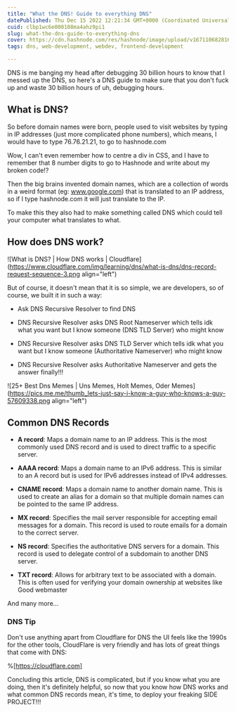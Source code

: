 ```yaml
---
title: "What the DNS! Guide to everything DNS"
datePublished: Thu Dec 15 2022 12:21:34 GMT+0000 (Coordinated Universal Time)
cuid: clbp1wc6e000108ma4ahz9pi1
slug: what-the-dns-guide-to-everything-dns
cover: https://cdn.hashnode.com/res/hashnode/image/upload/v1671106828168/z7Dx_hATw.png
tags: dns, web-development, webdev, frontend-development

---
```


DNS is me banging my head after debugging 30 billion hours to know that I messed up the DNS, so here's a DNS guide to make sure that you don't fuck up and waste 30 billion hours of uh, debugging hours.

## What is DNS?

So before domain names were born, people used to visit websites by typing in IP addresses (just more complicated phone numbers), which means, I would have to type 76.76.21.21, to go to hashnode.com

Wow, I can't even remember how to centre a div in CSS, and I have to remember that 8 number digits to go to Hashnode and write about my broken code!?

Then the big brains invented domain names, which are a collection of words in a weird format (eg: www.google.com) that is translated to an IP address, so if I type hashnode.com it will just translate to the IP.

To make this they also had to make something called DNS which could tell your computer what translates to what.

## How does DNS work?

![What is DNS? | How DNS works | Cloudflare](https://www.cloudflare.com/img/learning/dns/what-is-dns/dns-record-request-sequence-3.png align="left")

But of course, it doesn't mean that it is so simple, we are developers, so of course, we built it in such a way:

*   Ask DNS Recursive Resolver to find DNS
    
*   DNS Recursive Resolver asks DNS Root Nameserver which tells idk what you want but I know someone (DNS TLD Server) who might know
    
*   DNS Recursive Resolver asks DNS TLD Server which tells idk what you want but I know someone (Authoritative Nameserver) who might know
    
*   DNS Recursive Resolver asks Authoritative Nameserver and gets the answer finally!!!
    

![25+ Best Dns Memes | Uns Memes, Holt Memes, Oder Memes](https://pics.me.me/thumb_lets-just-say-i-know-a-guy-who-knows-a-guy-57609338.png align="left")

## Common DNS Records

*   **A record**: Maps a domain name to an IP address. This is the most commonly used DNS record and is used to direct traffic to a specific server.
    
*   **AAAA record**: Maps a domain name to an IPv6 address. This is similar to an A record but is used for IPv6 addresses instead of IPv4 addresses.
    
*   **CNAME record**: Maps a domain name to another domain name. This is used to create an alias for a domain so that multiple domain names can be pointed to the same IP address.
    
*   **MX record**: Specifies the mail server responsible for accepting email messages for a domain. This record is used to route emails for a domain to the correct server.
    
*   **NS record**: Specifies the authoritative DNS servers for a domain. This record is used to delegate control of a subdomain to another DNS server.
    
*   **TXT record**: Allows for arbitrary text to be associated with a domain. This is often used for verifying your domain ownership at websites like Good webmaster
    

And many more...

### DNS Tip

Don't use anything apart from Cloudflare for DNS the UI feels like the 1990s for the other tools, CloudFlare is very friendly and has lots of great things that come with DNS:

%[https://cloudflare.com] 

Concluding this article, DNS is complicated, but if you know what you are doing, then it's definitely helpful, so now that you know how DNS works and what common DNS records mean, it's time, to deploy your freaking SIDE PROJECT!!!